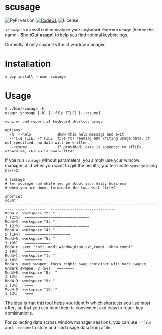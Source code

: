 scusage
=====================================================
![PyPI version](https://img.shields.io/pypi/v/scusage)
[![CodeQL](https://github.com/tobi-wan-kenobi/scusage/actions/workflows/codeql-analysis.yml/badge.svg?branch=main)](https://github.com/tobi-wan-kenobi/scusage/actions/workflows/codeql-analysis.yml)
![License](https://img.shields.io/github/license/tobi-wan-kenobi/scusage)

`scusage` is a small tool to analyze your keyboard shortcut usage (hence the name -
**S**hort**C**ut **usage**) to help you find optimal keybindings.

Currently, it only supports the i3 window manager.

# Installation

```
$ pip install --user scusage
```

# Usage

```
$ ./bin/scusage -h
usage: scusage [-h] [--file FILE] [--resume]

monitor and report i3 keyboard shortcut usage

options:
  -h, --help            show this help message and exit
  --file FILE, -f FILE  file for reading and writing usage data. if not specified, no data will be written.
  --resume              if provided, data is appended to <FILE>. otherwise, <FILE> is overwritten
```

If you run `scusage` without parameters, you simply use your window manager, and
when you want to get the results, you terminate `scusage` using `Ctrl+C`:

```
$ scusage
# let scusage run while you go about your daily business
# when you are done, terminate the tool with Ctrl+C

shortcut                                                                          count
--------------------------------------------------------------------------------  -------  ------------------------------
Mod4+2: workspace "2: "                                                           7 (22%)  ==============================
Mod4+3: workspace "3: "                                                           7 (22%)  ==============================
Mod4+4: workspace "4: "                                                           5 (16%)  =====================
Mod4+5: workspace "5: "                                                           3 (9%)   ============
Mod4+r: exec "rofi -modi window,drun,ssh,combi -show combi"                       3 (9%)   ============
Mod4+1: workspace "1: "                                                           2 (6%)   ========
Mod4+s: mark swapee; focus right; swap container with mark swapee; unmark swapee  2 (6%)   ========
Mod4+8: workspace "8:  "                                                          1 (3%)   ====
Mod4+9: workspace "9: "                                                           1 (3%)   ====
Mod4+0: workspace "10: "                                                          1 (3%)   ====
```

The idea is that this tool helps you identify which shortcuts you use most often,
so that you can bind them to convenient and easy to reach key combinations.

For collecting data across window manager sessions, you can use `--file`
and `--resume` to store and load usage data from a file.
